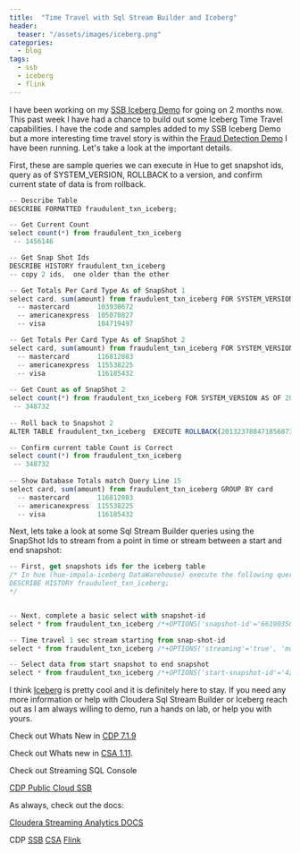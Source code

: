 ```yaml
---
title:  "Time Travel with Sql Stream Builder and Iceberg"
header:
  teaser: "/assets/images/iceberg.png"
categories: 
  - blog
tags:
  - ssb 
  - iceberg 
  - flink
---
```


I have been working on my [SSB Iceberg Demo](https://github.com/cldr-steven-matison/SSB-Iceberg-Demo) for going on 2 months now.  This past week I have had a chance to build out some Iceberg Time Travel capabilities.   I have the code and samples added to my SSB Iceberg Demo but a more interesting time travel story is within the [Fraud Detection Demo](https://github.com/cldr-steven-matison/Fraud-Prevention-With-Cloudera-SSB) I have been running.     Let's take a look at the important details.


First, these are sample queries we can execute in Hue to get snapshot ids, query as of SYSTEM_VERSION, ROLLBACK to a version, and confirm current state of data is from rollback.

```javascript
-- Describe Table
DESCRIBE FORMATTED fraudulent_txn_iceberg; 

-- Get Current Count
select count(*) from fraudulent_txn_iceberg
 -- 1456146

-- Get Snap Shot Ids
DESCRIBE HISTORY fraudulent_txn_iceberg
-- copy 2 ids,  one older than the other

-- Get Totals Per Card Type As of SnapShot 1 
select card, sum(amount) from fraudulent_txn_iceberg FOR SYSTEM_VERSION AS OF 2163411949573389139 GROUP BY card
  -- mastercard       103930672
  -- americanexpress  105070827
  -- visa             104719497

-- Get Totals Per Card Type As of SnapShot 2
select card, sum(amount) from fraudulent_txn_iceberg FOR SYSTEM_VERSION AS OF 2013237884718568734 GROUP BY card
  -- mastercard       116812083
  -- americanexpress  115538225
  -- visa             116185432
 
-- Get Count as of SnapShot 2  
select count(*) from fraudulent_txn_iceberg FOR SYSTEM_VERSION AS OF 2013237884718568734  
 -- 348732
 
-- Roll back to Snapshot 2
ALTER TABLE fraudulent_txn_iceberg  EXECUTE ROLLBACK(2013237884718568734);

-- Confirm current table Count is Correct
select count(*) from fraudulent_txn_iceberg
 -- 348732
 
-- Show Database Totals match Query Line 15
select card, sum(amount) from fraudulent_txn_iceberg GROUP BY card 
  -- mastercard       116812083
  -- americanexpress  115538225
  -- visa             116185432
```

Next, lets take a look at some Sql Stream Builder queries using the SnapShot Ids to stream from a point in time or stream between a start and end snapshot:

```javascript
-- First, get snapshots ids for the iceberg table
/* In hue (hue-impala-iceberg DataWarehouse) execute the following query to get start-snapshot-id report
DESCRIBE HISTORY fraudulent_txn_iceberg; 
*/


-- Next, complete a basic select with snapshot-id
select * from fraudulent_txn_iceberg /*+OPTIONS('snapshot-id'='6619035083895556755')*/;

-- Time travel 1 sec stream starting from snap-shot-id
select * from fraudulent_txn_iceberg /*+OPTIONS('streaming'='true', 'monitor-interval'='1s', 'start-snapshot-id'='4263825941508588099')*/;

-- Select data from start snapshot to end snapshot
select * from fraudulent_txn_iceberg /*+OPTIONS('start-snapshot-id'='4263825941508588099', 'end-snapshot-id'='3724519465921078641')*/;
```


I think [Iceberg](https://iceberg.apache.org/) is pretty cool and it is definitely here to stay.  If you need any more information or help with Cloudera Sql Stream Builder or Iceberg reach out as I am always willing to demo, run a hands on lab, or help you with yours.

Check out Whats New in [CDP 7.1.9](https://docs.cloudera.com/cdp-private-cloud-base/7.1.9/runtime-release-notes/topics/rt-pvc-whats-new.html) 

Check out Whats new in [CSA 1.11](https://docs.cloudera.com/csa/1.11.0/release-notes/topics/csa-what-new.html).  

Check out Streaming SQL Console 

[CDP Public Cloud SSB](https://docs.cloudera.com/csa/1.11.0/ssb-overview/topics/csa-ssb-key-features.html)

As always, check out the docs:

[Cloudera Streaming Analytics DOCS](https://docs.cloudera.com/csa/1.11.0/index.html)

CDP [SSB](https://docs.cloudera.com/csa/1.11.0/ssb-overview/topics/csa-ssb-intro.html) [CSA](https://docs.cloudera.com/csa/1.11.0/index.html) [Flink](https://flink.apache.org/) 